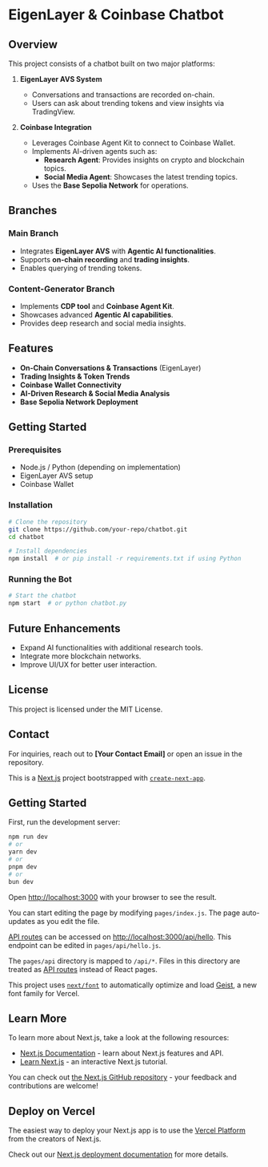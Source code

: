 # EigenLayer & Coinbase Chatbot

## Overview
This project consists of a chatbot built on two major platforms:

1. **EigenLayer AVS System**
   - Conversations and transactions are recorded on-chain.
   - Users can ask about trending tokens and view insights via TradingView.
   
2. **Coinbase Integration**
   - Leverages Coinbase Agent Kit to connect to Coinbase Wallet.
   - Implements AI-driven agents such as:
     - **Research Agent**: Provides insights on crypto and blockchain topics.
     - **Social Media Agent**: Showcases the latest trending topics.
   - Uses the **Base Sepolia Network** for operations.

## Branches

### Main Branch
- Integrates **EigenLayer AVS** with **Agentic AI functionalities**.
- Supports **on-chain recording** and **trading insights**.
- Enables querying of trending tokens.

### Content-Generator Branch
- Implements **CDP tool** and **Coinbase Agent Kit**.
- Showcases advanced **Agentic AI capabilities**.
- Provides deep research and social media insights.

## Features
- **On-Chain Conversations & Transactions** (EigenLayer)
- **Trading Insights & Token Trends**
- **Coinbase Wallet Connectivity**
- **AI-Driven Research & Social Media Analysis**
- **Base Sepolia Network Deployment**

## Getting Started

### Prerequisites
- Node.js / Python (depending on implementation)
- EigenLayer AVS setup
- Coinbase Wallet

### Installation
```sh
# Clone the repository
git clone https://github.com/your-repo/chatbot.git
cd chatbot

# Install dependencies
npm install  # or pip install -r requirements.txt if using Python
```

### Running the Bot
```sh
# Start the chatbot
npm start  # or python chatbot.py
```

## Future Enhancements
- Expand AI functionalities with additional research tools.
- Integrate more blockchain networks.
- Improve UI/UX for better user interaction.

## License
This project is licensed under the MIT License.

## Contact
For inquiries, reach out to **[Your Contact Email]** or open an issue in the repository.

This is a [Next.js](https://nextjs.org) project bootstrapped with [`create-next-app`](https://nextjs.org/docs/pages/api-reference/create-next-app).

## Getting Started

First, run the development server:

```bash
npm run dev
# or
yarn dev
# or
pnpm dev
# or
bun dev
```

Open [http://localhost:3000](http://localhost:3000) with your browser to see the result.

You can start editing the page by modifying `pages/index.js`. The page auto-updates as you edit the file.

[API routes](https://nextjs.org/docs/pages/building-your-application/routing/api-routes) can be accessed on [http://localhost:3000/api/hello](http://localhost:3000/api/hello). This endpoint can be edited in `pages/api/hello.js`.

The `pages/api` directory is mapped to `/api/*`. Files in this directory are treated as [API routes](https://nextjs.org/docs/pages/building-your-application/routing/api-routes) instead of React pages.

This project uses [`next/font`](https://nextjs.org/docs/pages/building-your-application/optimizing/fonts) to automatically optimize and load [Geist](https://vercel.com/font), a new font family for Vercel.

## Learn More

To learn more about Next.js, take a look at the following resources:

- [Next.js Documentation](https://nextjs.org/docs) - learn about Next.js features and API.
- [Learn Next.js](https://nextjs.org/learn-pages-router) - an interactive Next.js tutorial.

You can check out [the Next.js GitHub repository](https://github.com/vercel/next.js) - your feedback and contributions are welcome!

## Deploy on Vercel

The easiest way to deploy your Next.js app is to use the [Vercel Platform](https://vercel.com/new?utm_medium=default-template&filter=next.js&utm_source=create-next-app&utm_campaign=create-next-app-readme) from the creators of Next.js.

Check out our [Next.js deployment documentation](https://nextjs.org/docs/pages/building-your-application/deploying) for more details.
